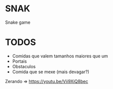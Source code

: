 # SNAK

Snake game


# TODOS

- Comidas que valem tamanhos maiores que um
- Portais
- Obstaculos
- Comida que se mexe (mais devagar?)



Zerando => https://youtu.be/Vii9XiQ8bec


